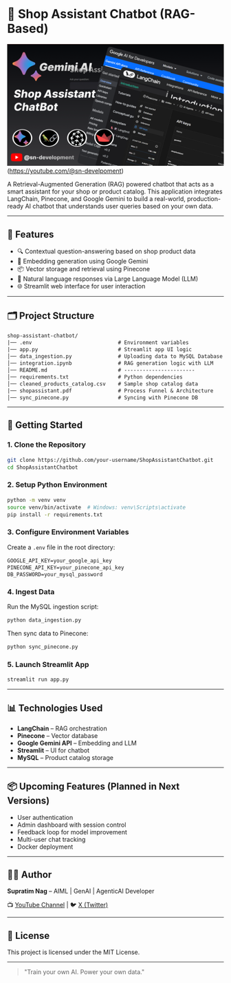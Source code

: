 # 🛒 Shop Assistant Chatbot (RAG-Based)

![RAG Chatbot Architecture](shopAssistant.png)(https://youtube.com/@sn-develpoment)

A Retrieval-Augmented Generation (RAG) powered chatbot that acts as a smart assistant for your shop or product catalog. This application integrates LangChain, Pinecone, and Google Gemini to build a real-world, production-ready AI chatbot that understands user queries based on your own data.

---

## 📌 Features

- 🔍 Contextual question-answering based on shop product data
- 🧠 Embedding generation using Google Gemini
- 📦 Vector storage and retrieval using Pinecone
- 💬 Natural language responses via Large Language Model (LLM)
- 🌐 Streamlit web interface for user interaction

---

## 🗂 Project Structure

```
shop-assistant-chatbot/
|── .env                            # Environment variables
|── app.py                          # Streamlit app UI logic
│── data_ingestion.py               # Uploading data to MySQL Database
│── integration.ipynb               # RAG generation logic with LLM
│── README.md                       # -----------------------
│── requirements.txt                # Python dependencies
│── cleaned_products_catalog.csv    # Sample shop catalog data
|── shopassistant.pdf               # Process Funnel & Architecture
│── sync_pinecone.py                # Syncing with Pinecone DB

```

---

## 🚀 Getting Started

### 1. Clone the Repository

```bash
git clone https://github.com/your-username/ShopAssistantChatbot.git
cd ShopAssistantChatbot
```

### 2. Setup Python Environment

```bash
python -m venv venv
source venv/bin/activate  # Windows: venv\Scripts\activate
pip install -r requirements.txt
```

### 3. Configure Environment Variables

Create a `.env` file in the root directory:

```env
GOOGLE_API_KEY=your_google_api_key
PINECONE_API_KEY=your_pinecone_api_key
DB_PASSWORD=your_mysql_password
```

### 4. Ingest Data

Run the MySQL ingestion script:

```bash
python data_ingestion.py
```

Then sync data to Pinecone:

```bash
python sync_pinecone.py
```

### 5. Launch Streamlit App

```bash
streamlit run app.py
```

---

## 📊 Technologies Used

- **LangChain** – RAG orchestration
- **Pinecone** – Vector database
- **Google Gemini API** – Embedding and LLM
- **Streamlit** – UI for chatbot
- **MySQL** – Product catalog storage

---

## 📦 Upcoming Features (Planned in Next Versions)

- User authentication
- Admin dashboard with session control
- Feedback loop for model improvement
- Multi-user chat tracking
- Docker deployment

---

## 🧑‍💻 Author

**Supratim Nag** – AIML | GenAI | AgenticAI Developer

📺 [YouTube Channel](https://youtube.com/@sn-develpoment) | 🐦 [X (Twitter)](https://twitter.com/snsupratim)

---

## 📄 License

This project is licensed under the MIT License.

---

> "Train your own AI. Power your own data."
